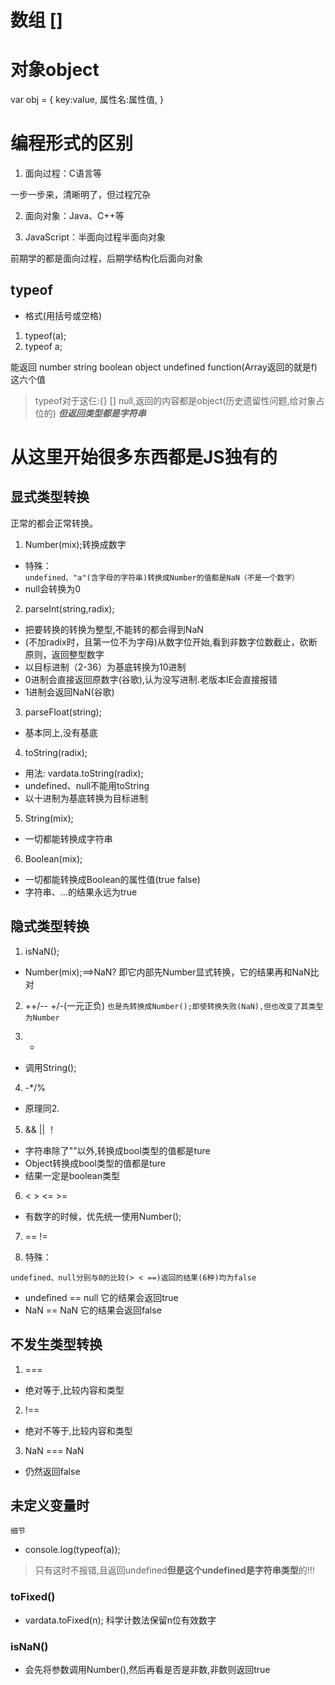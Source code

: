 # 数组 []

# 对象object

var obj = {
    key:value,
    属性名:属性值,
}

# 编程形式的区别

1. 面向过程：C语言等

一步一步来，清晰明了，但过程冗杂


2. 面向对象：Java、C++等

3. JavaScript：半面向过程半面向对象

前期学的都是面向过程，后期学结构化后面向对象

## typeof

- 格式(用括号或空格)
1. typeof(a);
2. typeof a;

能返回 number string boolean object undefined function(Array返回的就是f) 这六个值

> typeof对于这仨:{} [] null,返回的内容都是object(历史遗留性问题,给对象占位的)
> ***但返回类型都是字符串***

# 从这里开始很多东西都是JS独有的

## 显式类型转换

正常的都会正常转换。

1. Number(mix);转换成数字
- 特殊：
```undefined、"a"(含字母的字符串)转换成Number的值都是NaN（不是一个数字）```
- null会转换为0

2. parseInt(string,radix);
- 把要转换的转换为整型,不能转的都会得到NaN
- (不加radix时，且第一位不为字母)从数字位开始,看到非数字位数截止，砍断原则，返回整型数字
- 以目标进制（2-36）为基底转换为10进制
- 0进制会直接返回原数字(谷歌),认为没写进制.老版本IE会直接报错
- 1进制会返回NaN(谷歌)


3. parseFloat(string);
- 基本同上,没有基底

4. toString(radix);
- 用法: vardata.toString(radix);
- undefined、null不能用toString
- 以十进制为基底转换为目标进制

5. String(mix);
- 一切都能转换成字符串

6. Boolean(mix);
- 一切都能转换成Boolean的属性值(true false)
- 字符串、...的结果永远为true


## 隐式类型转换

1. isNaN();
- Number(mix);==>NaN? 即它内部先Number显式转换，它的结果再和NaN比对

2. ++/-- +/-(一元正负)
```也是先转换成Number();即使转换失败(NaN),但也改变了其类型为Number```

3. +
- 调用String();

4. -*/%
- 原理同2.

5. && || ！
- 字符串除了""以外,转换成bool类型的值都是ture
- Object转换成bool类型的值都是ture
- 结果一定是boolean类型

6. < > <= >=
- 有数字的时候，优先统一使用Number();

7. == !=

8. 特殊：

```undefined、null分别与0的比较(> < ==)返回的结果(6种)均为false```

- undefined == null
它的结果会返回true
- NaN == NaN
它的结果会返回false

## 不发生类型转换

1. ===
- 绝对等于,比较内容和类型 

2. !==
- 绝对不等于,比较内容和类型

3. NaN === NaN
- 仍然返回false

## 未定义变量时

```细节```
- console.log(typeof(a));
> 只有这时不报错,且返回undefined**但是这个undefined是字符串类型**的!!!


### toFixed()

- vardata.toFixed(n);
科学计数法保留n位有效数字

### isNaN()

- 会先将参数调用Number(),然后再看是否是非数,非数则返回true